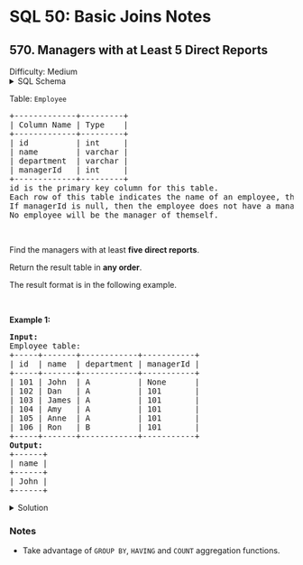 # SQL 50: Basic Joins Notes

## 570. Managers with at Least 5 Direct Reports
<div> Difficulty: Medium</div>

<details> 
<summary> SQL Schema </summary>

``` sql
Create table If Not Exists Employee (id int, name varchar(255), department varchar(255), managerId int)
Truncate table Employee
insert into Employee (id, name, department, managerId) values ('101', 'John', 'A', 'None')
insert into Employee (id, name, department, managerId) values ('102', 'Dan', 'A', '101')
insert into Employee (id, name, department, managerId) values ('103', 'James', 'A', '101')
insert into Employee (id, name, department, managerId) values ('104', 'Amy', 'A', '101')
insert into Employee (id, name, department, managerId) values ('105', 'Anne', 'A', '101')
insert into Employee (id, name, department, managerId) values ('106', 'Ron', 'B', '101')
```
</details>
<div class="_1l1MA" data-track-load="description_content"><p>Table: <code>Employee</code></p>

<pre>+-------------+---------+
| Column Name | Type    |
+-------------+---------+
| id          | int     |
| name        | varchar |
| department  | varchar |
| managerId   | int     |
+-------------+---------+
id is the primary key column for this table.
Each row of this table indicates the name of an employee, their department, and the id of their manager.
If managerId is null, then the employee does not have a manager.
No employee will be the manager of themself.
</pre>

<p>&nbsp;</p>

<p>Find the managers with at least <strong>five direct reports</strong>.</p>

<p>Return the result table in <strong>any order</strong>.</p>

<p>The result format is in the following example.</p>

<p>&nbsp;</p>
<p><strong class="example">Example 1:</strong></p>

<pre><strong>Input:</strong> 
Employee table:
+-----+-------+------------+-----------+
| id  | name  | department | managerId |
+-----+-------+------------+-----------+
| 101 | John  | A          | None      |
| 102 | Dan   | A          | 101       |
| 103 | James | A          | 101       |
| 104 | Amy   | A          | 101       |
| 105 | Anne  | A          | 101       |
| 106 | Ron   | B          | 101       |
+-----+-------+------------+-----------+
<strong>Output:</strong> 
+------+
| name |
+------+
| John |
+------+
</pre>
</div></div>


<details> 
<summary> Solution </summary>

1. 
```sql
select
    name
from
    employee
where
    id in (
        select
            managerId
        from
            employee
        group by
            managerId
        having
            count(managerId) >= 5
    )
```

2. 
```sql 
SELECT
    m.name
FROM
    Employee e
    INNER JOIN Employee m ON e.managerId = m.id
WHERE
    e.managerId IS NOT NULL
GROUP BY
    e.managerId
HAVING
    COUNT(e.managerId) >= 5
```

</details>

### Notes
- Take advantage of ``GROUP BY``, ``HAVING`` and ``COUNT`` aggregation functions.